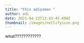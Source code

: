 ```yaml
---
title: "this adiyaman "
author: adi
date: 2021-04-22T13:43:45.698Z
thumbnail: /images/netlifyicon.png
---
```

what????????????